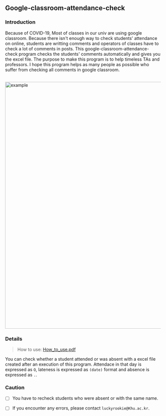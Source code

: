 ## Google-classroom-attendance-check


### Introduction
Because of COVID-19, Most of classes in our univ are using google classroom. Because there isn't enough way to check students' attendance on online, students are writting comments and operators of classes have to check a lot of comments in posts. This google-classroom-attendance-check program checks the students' comments automatically and gives you the excel file. The purpose to make this program is to help timeless TAs and professors. I hope this program helps as many people as possible who suffer from checking all comments in google classroom.<br><br>

<img width="800" alt="example" src="https://user-images.githubusercontent.com/60082435/79423965-733ab400-7ffa-11ea-88f9-f2777b0106a8.PNG">

### Details

> How to use: [How_to_use.pdf](https://github.com/GyeongahNa/google_classroom_attedance_check/blob/master/How_to_use.pdf)

You can check whether a student attended or was absent with a excel file created after an execution of this program.
Attendace in that day is expressed as `O`, lateness is expressed as `(date)` format and absence is expressed as `.`.


### Caution

* [ ] You have to recheck students who were absent or with the same name.
* [ ] If you encounter any errors, please contact `luckyrookie@Khu.ac.kr`.







